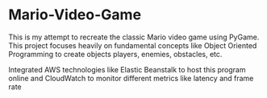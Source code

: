 # Mario-Video-Game

This is my attempt to recreate the classic Mario video game using PyGame. This project focuses heavily on fundamental concepts like Object Oriented Programming to create objects players, enemies, obstacles, etc.

Integrated AWS technologies like Elastic Beanstalk to host this program online and CloudWatch to monitor different metrics like latency and frame rate
